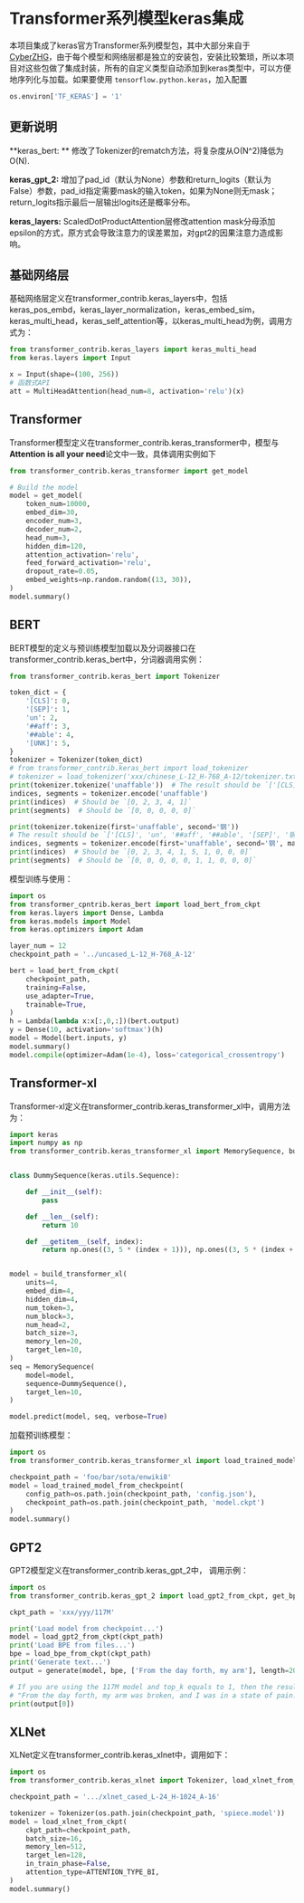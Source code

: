 # Transformer系列模型keras集成

本项目集成了keras官方Transformer系列模型包，其中大部分来自于[CyberZHG](https://github.com/CyberZHG)，由于每个模型和网络层都是独立的安装包，安装比较繁琐，所以本项目对这些包做了集成封装，所有的自定义类型自动添加到keras类型中，可以方便地序列化与加载。如果要使用 `tensorflow.python.keras`，加入配置

```python
os.environ['TF_KERAS'] = '1'
```



## 更新说明

**keras_bert: ** 修改了Tokenizer的rematch方法，将复杂度从O(N^2)降低为O(N).

**keras_gpt_2:**  增加了pad_id（默认为None）参数和return_logits（默认为False）参数，pad_id指定需要mask的输入token，如果为None则无mask；return_logits指示最后一层输出logits还是概率分布。

**keras_layers:**  ScaledDotProductAttention层修改attention mask分母添加epsilon的方式，原方式会导致注意力的误差累加，对gpt2的因果注意力造成影响。



## 基础网络层

基础网络层定义在transformer_contrib.keras_layers中，包括keras_pos_embd，keras_layer_normalization，keras_embed_sim，keras_multi_head，keras_self_attention等，以keras_multi_head为例，调用方式为：

```python
from transformer_contrib.keras_layers import keras_multi_head
from keras.layers import Input

x = Input(shape=(100, 256))
# 函数式API
att = MultiHeadAttention(head_num=8, activation='relu')(x)
```



## Transformer

Transformer模型定义在transformer_contrib.keras_transformer中，模型与**Attention is all your need**论文中一致，具体调用实例如下

```python
from transformer_contrib.keras_transformer import get_model

# Build the model
model = get_model(
    token_num=10000,
    embed_dim=30,
    encoder_num=3,
    decoder_num=2,
    head_num=3,
    hidden_dim=120,
    attention_activation='relu',
    feed_forward_activation='relu',
    dropout_rate=0.05,
    embed_weights=np.random.random((13, 30)),
)
model.summary()

```



## BERT

BERT模型的定义与预训练模型加载以及分词器接口在transformer_contrib.keras_bert中，分词器调用实例：

```python
from transformer_contrib.keras_bert import Tokenizer

token_dict = {
    '[CLS]': 0,
    '[SEP]': 1,
    'un': 2,
    '##aff': 3,
    '##able': 4,
    '[UNK]': 5,
}
tokenizer = Tokenizer(token_dict)  
# from transformer_contrib.keras_bert import load_tokenizer
# tokenizer = load_tokenizer('xxx/chinese_L-12_H-768_A-12/tokenizer.txt')
print(tokenizer.tokenize('unaffable'))  # The result should be `['[CLS]', 'un', '##aff', '##able', '[SEP]']`
indices, segments = tokenizer.encode('unaffable')
print(indices)  # Should be `[0, 2, 3, 4, 1]`
print(segments)  # Should be `[0, 0, 0, 0, 0]`

print(tokenizer.tokenize(first='unaffable', second='钢'))
# The result should be `['[CLS]', 'un', '##aff', '##able', '[SEP]', '钢', '[SEP]']`
indices, segments = tokenizer.encode(first='unaffable', second='钢', max_len=10)
print(indices)  # Should be `[0, 2, 3, 4, 1, 5, 1, 0, 0, 0]`
print(segments)  # Should be `[0, 0, 0, 0, 0, 1, 1, 0, 0, 0]`
```

模型训练与使用：

```python
import os
from transformer_cpntrib.keras_bert import load_bert_from_ckpt
from keras.layers import Dense, Lambda
from keras.models import Model
from keras.optimizers import Adam

layer_num = 12
checkpoint_path = '../uncased_L-12_H-768_A-12'

bert = load_bert_from_ckpt(
    checkpoint_path,
    training=False,
    use_adapter=True,
    trainable=True,
)
h = Lambda(lambda x:x[:,0,:])(bert.output)
y = Dense(10, activation='softmax')(h)
model = Model(bert.inputs, y)
model.summary()
model.compile(optimizer=Adam(1e-4), loss='categorical_crossentropy')
```



## Transformer-xl

Transformer-xl定义在transformer_contrib.keras_transformer_xl中，调用方法为：

```python
import keras
import numpy as np
from transformer_contrib.keras_transformer_xl import MemorySequence, build_transformer_xl


class DummySequence(keras.utils.Sequence):

    def __init__(self):
        pass

    def __len__(self):
        return 10

    def __getitem__(self, index):
        return np.ones((3, 5 * (index + 1))), np.ones((3, 5 * (index + 1), 3))


model = build_transformer_xl(
    units=4,
    embed_dim=4,
    hidden_dim=4,
    num_token=3,
    num_block=3,
    num_head=2,
    batch_size=3,
    memory_len=20,
    target_len=10,
)
seq = MemorySequence(
    model=model,
    sequence=DummySequence(),
    target_len=10,
)

model.predict(model, seq, verbose=True)
```

加载预训练模型：

```python
import os
from transformer_contrib.keras_transformer_xl import load_trained_model_from_checkpoint

checkpoint_path = 'foo/bar/sota/enwiki8'
model = load_trained_model_from_checkpoint(
    config_path=os.path.join(checkpoint_path, 'config.json'),
    checkpoint_path=os.path.join(checkpoint_path, 'model.ckpt')
)
model.summary()
```



## GPT2

GPT2模型定义在transformer_contrib.keras_gpt_2中， 调用示例：

```python
import os
from transformer_contrib.keras_gpt_2 import load_gpt2_from_ckpt, get_bpe_from_files, generate

ckpt_path = 'xxx/yyy/117M'

print('Load model from checkpoint...')
model = load_gpt2_from_ckpt(ckpt_path)
print('Load BPE from files...')
bpe = load_bpe_from_ckpt(ckpt_path)
print('Generate text...')
output = generate(model, bpe, ['From the day forth, my arm'], length=20, top_k=1)

# If you are using the 117M model and top_k equals to 1, then the result will be:
# "From the day forth, my arm was broken, and I was in a state of pain. I was in a state of pain,"
print(output[0])
```



## XLNet

XLNet定义在transformer_contrib.keras_xlnet中，调用如下：

```python
import os
from transformer_contrib.keras_xlnet import Tokenizer, load_xlnet_from_ckpt, ATTENTION_TYPE_BI

checkpoint_path = '.../xlnet_cased_L-24_H-1024_A-16'

tokenizer = Tokenizer(os.path.join(checkpoint_path, 'spiece.model'))
model = load_xlnet_from_ckpt(
    ckpt_path=checkpoint_path,
    batch_size=16,
    memory_len=512,
    target_len=128,
    in_train_phase=False,
    attention_type=ATTENTION_TYPE_BI,
)
model.summary()
```

